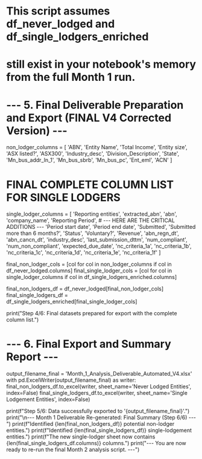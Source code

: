 # This script assumes df_never_lodged and df_single_lodgers_enriched
# still exist in your notebook's memory from the full Month 1 run.

# --- 5. Final Deliverable Preparation and Export (FINAL V4 Corrected Version) ---

non_lodger_columns = [ 'ABN', 'Entity Name', 'Total Income', 'Entity size', 'ASX listed?', 'ASX300', 'Industry_desc', 'Division_Description', 'State', 'Mn_bus_addr_ln_1', 'Mn_bus_sbrb', 'Mn_bus_pc', 'Ent_eml', 'ACN' ]

# **FINAL COMPLETE COLUMN LIST FOR SINGLE LODGERS**
single_lodger_columns = [
    'Reporting entities', 'extracted_abn', 'abn', 'company_name',
    'Reporting Period',
    # --- HERE ARE THE CRITICAL ADDITIONS ---
    'Period start date', 'Period end date',
    'Submitted', 'Submitted more than 6 months?',
    'Status', 'Voluntary?', 'Revenue', 'abn_regn_dt', 'abn_cancn_dt', 'industry_desc',
    'last_submission_dttm', 'num_compliant', 'num_non_compliant', 'expected_due_date',
    'nc_criteria_1a', 'nc_criteria_1b', 'nc_criteria_1c', 'nc_criteria_1d', 'nc_criteria_1e', 'nc_criteria_1f'
]

final_non_lodger_cols = [col for col in non_lodger_columns if col in df_never_lodged.columns]
final_single_lodger_cols = [col for col in single_lodger_columns if col in df_single_lodgers_enriched.columns]

final_non_lodgers_df = df_never_lodged[final_non_lodger_cols]
final_single_lodgers_df = df_single_lodgers_enriched[final_single_lodger_cols]

print("Step 4/6: Final datasets prepared for export with the complete column list.")

# --- 6. Final Export and Summary Report ---
output_filename_final = 'Month_1_Analysis_Deliverable_Automated_V4.xlsx'
with pd.ExcelWriter(output_filename_final) as writer:
    final_non_lodgers_df.to_excel(writer, sheet_name='Never Lodged Entities', index=False)
    final_single_lodgers_df.to_excel(writer, sheet_name='Single Lodgement Entities', index=False)

print(f"Step 5/6: Data successfully exported to '{output_filename_final}'.")
print("\n--- Month 1 Deliverable Re-generated: Final Summary (Step 6/6) ---")
print(f"Identified {len(final_non_lodgers_df)} potential non-lodger entities.")
print(f"Identified {len(final_single_lodgers_df)} single-lodgement entities.")
print(f"The new single-lodger sheet now contains {len(final_single_lodgers_df.columns)} columns.")
print("--- You are now ready to re-run the final Month 2 analysis script. ---")
